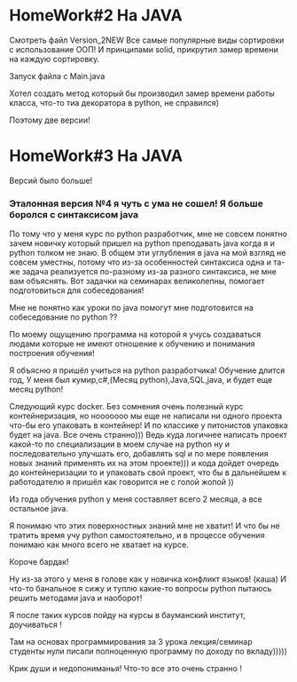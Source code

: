 # HomeWork#2 На JAVA 
Смотреть файл Version_2NEW
Все самые популярные виды сортировки с использование ООП!
И принципами solid, прикрутил замер времени на каждую сортировку.

Запуск файла с Main.java

Хотел создать метод который бы производил замер времени работы класса, что-то тиа декоратора в python, не справился)

Поэтому две версии! 
# HomeWork#3 На JAVA 
Версий было больше! 
### Эталонная версия №4 я чуть с ума не сошел! Я больше боролся с синтаксисом java 
По тому что у меня курс по python разработчик, мне не совсем понятно зачем новичку который пришел на python 
преподавать java когда я и python толком не знаю. 
В общем эти углубления в java на мой взгляд не совсем уместны, потому что из-за особенностей синтаксиса одна и та-же 
задача реализуется по-разному из-за разного синтаксиса, не мне вам объяснять. 
Вот задачки на семинарах великолепны, помогает подготовиться для собеседования!

Мне не понятно как уроки по java помогут мне подготовится на собеседование по python ?? 

По моему ощущению программа на которой я учусь создаваться людами которые не имеют отношение к обучению и понимания 
построения обучения! 

Я объясню я пришёл учиться на python разработчика! Обучение длится год,
У меня был кумир,c#,(Месяц python),Java,SQL,java, и будет еще месяц python!

Следующий курс docker. Без сомнения очень полезный курс контейнеризация, но нооооооо мы еще не написали ни одного 
проекта что-бы его упаковать в контейнер! И по классике у питонистов упаковка будет на java. Все очень странно)))
Ведь куда логичнее написать проект какой-то по специализации в моем случае на python ну и последовательно улучшать 
его, добавлять sql и по мере появления новых знаний применять их на этом проекте))) и кода дойдет очередь до 
контейнеризации то и упаковать свой проект, что бы в дальнейшем к работодателю я пришёл как говорится не с голой 
жопой ))

Из года обучения python у меня составляет всего 2 месяца, а все остальное java. 

Я понимаю что этих поверхностных знаний мне не хватит! И что бы не тратить время учу python самостоятельно, и в 
процессе обучения понимаю как много всего не хватает на курсе. 

Короче бардак!

Ну из-за этого у меня в голове как у новичка конфликт языков! (каша)
И что-то банальное я сижу и туплю какие-то вопросы python пытаюсь решить методами java и наоборот!

Я после таких курсов пойду на курсы в бауманский институт, доучиваться ! 

Там на основах программирования за 3 урока лекция/семинар студенты нули писали полноценную программу по доходу по 
вкладу)))))

Крик души и недопониманья!
Что-то все это очень странно !

